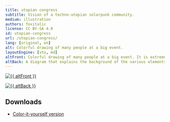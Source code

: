 ```yaml
---
title: utopian congress
subtitle: Vision of a techno-utopian solarpunk community.
medium: illustration
authors: foxitalic
license: CC BY-SA 4.0
id: utopian-congress
url: /utopian-congress/
lang: [original, en]
alt: Colorful drawing of many people at a big event.
layoutEngine: [vto, md]
altFront: Colorful drawing of many people at a big event. It is extremely complex, and features many utopian ideas, like modular furniture, heat pumps, or disability inclusion. We haven't managed to do a proper description of everything yet, if you're able to help, and would like to, please get in touch!
altBack: A diagram that explains the background of the various elements of the first drawing.
---
```


<a href="/{{ id }}/wimmelbild.png"><img src="/{{ id }}/wimmelbild.webp" alt="{{ altFront }}" /></a>

<a href="/{{ id }}/back.png"><img src="/{{ id }}/back.webp" alt="{{ altBack }}" /></a>

## Downloads

- [Color-it-yourself version](c3_wimmel_ausmal.pdf)
